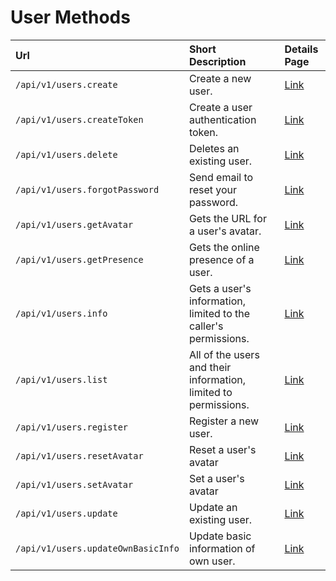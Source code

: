 # User Methods

| Url | Short Description | Details Page |
| :--- | :--- | :--- |
| `/api/v1/users.create` | Create a new user. | [Link](create/) |
| `/api/v1/users.createToken` | Create a user authentication token. | [Link](createtoken/) |
| `/api/v1/users.delete` | Deletes an existing user. | [Link](delete/) |
| `/api/v1/users.forgotPassword`  | Send email to reset your password. | [Link](forgotpassword/) |
| `/api/v1/users.getAvatar` | Gets the URL for a user's avatar. | [Link](getavatar/) |
| `/api/v1/users.getPresence` | Gets the online presence of a user. | [Link](getpresence/) |
| `/api/v1/users.info` | Gets a user's information, limited to the caller's permissions. | [Link](info/) |
| `/api/v1/users.list` | All of the users and their information, limited to permissions. | [Link](list/) |
| `/api/v1/users.register` | Register a new user. | [Link](register/) |
| `/api/v1/users.resetAvatar` | Reset a user's avatar | [Link](resetavatar/) |
| `/api/v1/users.setAvatar` | Set a user's avatar | [Link](setavatar/) |
| `/api/v1/users.update` | Update an existing user. | [Link](update/) |
| `/api/v1/users.updateOwnBasicInfo` | Update basic information of own user.| [Link](updateownbasicinfo/)               |
